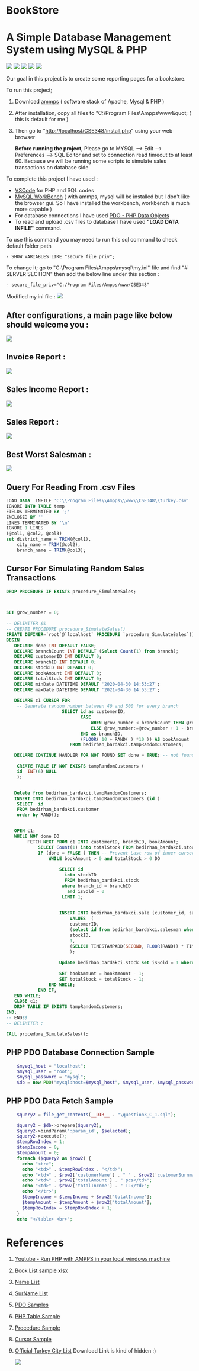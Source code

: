 # BookStore

# A Simple Database Management System using MySQL & PHP

![](https://github.com/bardakcib/resources/blob/main/badges/built-with-love.svg)       ![](https://github.com/bardakcib/resources/blob/main/badges/vscode.svg)       ![](https://github.com/bardakcib/resources/blob/main/badges/php.svg)       ![](https://github.com/bardakcib/resources/blob/main/badges/mysql.svg)       ![](https://github.com/bardakcib/resources/blob/main/badges/stackover.svg)



Our goal in this project is to create some reporting pages for a bookstore.

To run this project;

1. Download [ammps](https://ampps.com/) ( software stack of Apache, Mysql &amp; PHP )
2. After installation, copy all files to &quot;C:\Program Files\Ampps\www\&quot; ( this is default for me )
3. Then go to &quot;[http://localhost/CSE348/install.php](http://localhost/CSE348/install.php)&quot; using your web browser

    **Before running the project**, Please go to MYSQL --> Edit --> Preferences --> SQL Editor and set to connection read timeout to at least 60. Because we will be running some scripts to simulate sales transactions on database side


To complete this project I have used :

- [VSCode](https://code.visualstudio.com/download) for PHP and SQL codes
- [MySQL WorkBench](https://dev.mysql.com/downloads/installer/)  ( with ammps, mysql will be installed but I don&#39;t like the browser gui. So I have installed the workbench, workbench is much more capable )
- For database connections I have used [PDO - PHP Data Objects](https://www.php.net/manual/en/book.pdo.php)
- To read and upload .csv files to database I have used **&quot;LOAD DATA INFILE&quot;** command.

To use this command you may need to run this sql command to check default folder path

    - SHOW VARIABLES LIKE "secure_file_priv";

To change it; go to "C:\Program Files\Ampps\mysql\my.ini" file and find "# SERVER SECTION"  then add the below line under this section :

	- secure_file_priv="C:/Program Files/Ampps/www/CSE348"

Modified my.ini file : 
	![](https://github.com/bardakcib/Database-Management-Systems/blob/main/resources/secure.png)



## After configurations, a main page like below should welcome you :


![](https://github.com/bardakcib/Database-Management-Systems/blob/main/resources/mainPageO.png)


## Invoice Report :

![](https://github.com/bardakcib/Database-Management-Systems/blob/main/resources/invoiceBorder.png)


## Sales Income Report :

![](https://github.com/bardakcib/Database-Management-Systems/blob/main/resources/saleIncomeBorder.png)


## Sales Report :

![](https://github.com/bardakcib/Database-Management-Systems/blob/main/resources/salesBorder.png)


## Best Worst Salesman :

![](https://github.com/bardakcib/Database-Management-Systems/blob/main/resources/bestWorstBorder.png)


## Query For Reading From .csv Files
```sql
LOAD DATA  INFILE 'C:\\Program Files\\Ampps\\www\\CSE348\\turkey.csv' 
IGNORE INTO TABLE temp 
FIELDS TERMINATED BY ';' 
ENCLOSED BY ''
LINES TERMINATED BY '\n'
IGNORE 1 LINES
(@col1, @col2, @col3)
set district_name = TRIM(@col1),
    city_name = TRIM(@col2),
    branch_name = TRIM(@col3);
```


## Cursor For Simulating Random Sales Transactions
```sql
DROP PROCEDURE IF EXISTS procedure_SimulateSales;



SET @row_number = 0;    
                   
-- DELIMITER $$
-- CREATE PROCEDURE procedure_SimulateSales()             
CREATE DEFINER=`root`@`localhost` PROCEDURE `procedure_SimulateSales`()
BEGIN
   DECLARE done INT DEFAULT FALSE;
   DECLARE branchCount INT DEFAULT (Select Count(1) from branch);
   DECLARE customerID INT DEFAULT 0;
   DECLARE branchID INT DEFAULT 0;
   DECLARE stockID INT DEFAULT 0;
   DECLARE bookAmount INT DEFAULT 0;
   DECLARE totalStock INT DEFAULT 0;
   DECLARE minDate DATETIME DEFAULT '2020-04-30 14:53:27';
   DECLARE maxDate DATETIME DEFAULT '2021-04-30 14:53:27';
   
   DECLARE c1 CURSOR FOR
    -- Generate random number between 40 and 500 for every branch
                     SELECT id as customerID, 
							CASE
								WHEN @row_number < branchCount THEN @row_number:=@row_number + 1
								ELSE @row_number:=@row_number + 1 - branchCount
							END as branchID,
							(FLOOR( 10 + RAND( ) *10 )) AS bookAmount
						FROM bedirhan_bardakci.tampRandomCustomers;

   DECLARE CONTINUE HANDLER FOR NOT FOUND SET done = TRUE; -- not found olursa true yap

    CREATE TABLE IF NOT EXISTS tampRandomCustomers (
    id  INT(6) NULL
    );


   Delete from bedirhan_bardakci.tampRandomCustomers;
   INSERT INTO bedirhan_bardakci.tampRandomCustomers (id )
    SELECT  id
    FROM bedirhan_bardakci.customer
    order by RAND();


   OPEN c1;
   WHILE NOT done DO
        FETCH NEXT FROM c1 INTO customerID, branchID, bookAmount;
		    SELECT Count(1) into totalStock FROM bedirhan_bardakci.stock where branch_id = branchID and isSold = 0;
            IF (done = FALSE ) THEN -- Prevent Last row of inner cursor fetched twice
				WHILE bookAmount > 0 and totalStock > 0 DO
                
					SELECT id   
                      into stockID 
                      FROM bedirhan_bardakci.stock
					 where branch_id = branchID
					   and isSold = 0 
					 LIMIT 1;
                     

					INSERT INTO bedirhan_bardakci.sale (customer_id, salesman_id, stock_id, amount, saledate)
						VALUES  (
                        customerID,
                        (select id from bedirhan_bardakci.salesman where branch_id = branchID order by RAND() LIMIT 1),
                        stockID,
                        1,
                        (SELECT TIMESTAMPADD(SECOND, FLOOR(RAND() * TIMESTAMPDIFF(SECOND, minDate, maxDate)), minDate))
                        );
                        
					Update bedirhan_bardakci.stock set isSold = 1 where id = stockID;
                    
					SET bookAmount = bookAmount - 1;
                    SET totalStock = totalStock - 1;
                END WHILE;
            END IF;
   END WHILE;
   CLOSE c1;
   DROP TABLE IF EXISTS tampRandomCustomers;
END;
-- END$$
-- DELIMITER ;

CALL procedure_SimulateSales();
```


## PHP PDO Database Connection Sample
```php
    $mysql_host = "localhost";
    $mysql_user = "root";
    $mysql_password = "mysql";
    $db = new PDO("mysql:host=$mysql_host", $mysql_user, $mysql_password);
```


## PHP PDO Data Fetch Sample
```php
    $query2 = file_get_contents(__DIR__ . "\question3_C_1.sql");

    $query2 = $db->prepare($query2);
    $query2->bindParam(':param_id', $selected);
    $query2->execute();
    $tempRowIndex = 1;
    $tempIncome = 0;
    $tempAmount = 0;
    foreach ($query2 as $row2) {
      echo "<tr>";
      echo "<td>" . $tempRowIndex . "</td>";
      echo "<td>" . $row2['customerName'] . " " . $row2['customerSurnmae'] . "</td>";
      echo "<td>" . $row2['totalAmount'] . " pcs</td>";
      echo "<td>" . $row2['totalIncome'] . " TL</td>";
      echo "</tr>";
      $tempIncome = $tempIncome + $row2['totalIncome'];
      $tempAmount = $tempAmount + $row2['totalAmount'];
      $tempRowIndex = $tempRowIndex + 1;
    }
    echo "</table> <br>";
```

# References

1. [Youtube - Run PHP with AMPPS in your local windows machine](https://www.youtube.com/watch?v=l1I0CCOUWug)
2. [Book List sample xlsx](https://www.z-kutuphane.org/z-kutuphane-kitap-listesi/)
3. [Name List](https://gist.github.com/ismailbaskin/1325813)
4. [SurName List](https://gist.github.com/emrekgn/493304c6445de15657b2#file-soyisimler)
5. [PDO Samples](https://kerteriz.net/php-pdo-ile-mysql-veritabani-baglantisi-islemleri/)
6. [PHP Table Sample](https://stackoverflow.com/questions/17902483/show-values-from-a-mysql-database-table-inside-a-html-table-on-a-webpage)
7. [Procedure Sample](https://stackoverflow.com/questions/18409755/create-stored-procedures-with-pdo-in-php/18411103#18411103)
8. [Cursor Sample](https://www.sqlshack.com/an-overview-of-the-sql-cursor-fetch_status-functions/)
9. [Official Turkey City List](https://postakodu.ptt.gov.tr/)   Download Link is kind of hidden :) 
	
	![](https://github.com/bardakcib/Database-Management-Systems/blob/main/resources/ptt.png)
	
